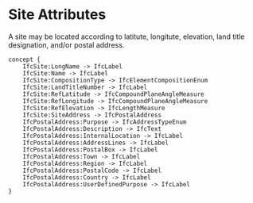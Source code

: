 Site Attributes
===============

A site may be located according to latitute, longitute, elevation, land title designation, and/or postal address.

```
concept {
    IfcSite:LongName -> IfcLabel
    IfcSite:Name -> IfcLabel
    IfcSite:CompositionType -> IfcElementCompositionEnum
    IfcSite:LandTitleNumber -> IfcLabel
    IfcSite:RefLatitude -> IfcCompoundPlaneAngleMeasure
    IfcSite:RefLongitude -> IfcCompoundPlaneAngleMeasure
    IfcSite:RefElevation -> IfcLengthMeasure
    IfcSite:SiteAddress -> IfcPostalAddress
    IfcPostalAddress:Purpose -> IfcAddressTypeEnum
    IfcPostalAddress:Description -> IfcText
    IfcPostalAddress:InternalLocation -> IfcLabel
    IfcPostalAddress:AddressLines -> IfcLabel
    IfcPostalAddress:PostalBox -> IfcLabel
    IfcPostalAddress:Town -> IfcLabel
    IfcPostalAddress:Region -> IfcLabel
    IfcPostalAddress:PostalCode -> IfcLabel
    IfcPostalAddress:Country -> IfcLabel
    IfcPostalAddress:UserDefinedPurpose -> IfcLabel
}
```
